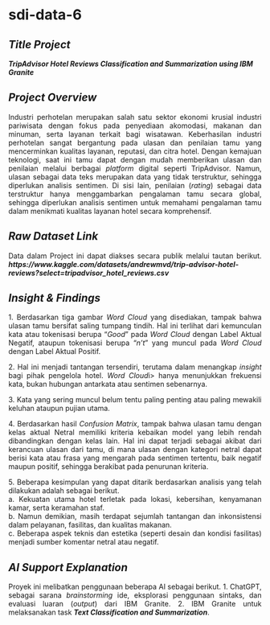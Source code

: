 # sdi-data-6
## ***Title Project***
***TripAdvisor Hotel Reviews Classification and Summarization using IBM Granite***
## ***Project Overview***

<p align="justify">
   Industri perhotelan merupakan salah satu sektor ekonomi krusial industri pariwisata dengan fokus pada penyediaan akomodasi, makanan dan minuman, serta layanan terkait bagi wisatawan. Keberhasilan industri perhotelan sangat bergantung pada ulasan dan penilaian tamu yang mencerminkan kualitas layanan, reputasi, dan citra hotel. Dengan kemajuan teknologi, saat ini tamu dapat dengan mudah memberikan ulasan dan penilaian melalui berbagai <i>platform</i> digital seperti TripAdvisor. Namun, ulasan sebagai data teks merupakan data yang tidak terstruktur, sehingga diperlukan analisis sentimen. Di sisi lain, penilaian (<i>rating</i>) sebagai data terstruktur hanya menggambarkan pengalaman tamu secara global, sehingga diperlukan analisis sentimen untuk memahami pengalaman tamu dalam menikmati kualitas layanan hotel secara komprehensif.
   </p>

## ***Raw Dataset Link***
<p align="justify">
Data dalam Project ini dapat diakses secara publik melalui tautan berikut.
<b><i>https://www.kaggle.com/datasets/andrewmvd/trip-advisor-hotel-reviews?select=tripadvisor_hotel_reviews.csv</i></b>
   <p>

## ***Insight & Findings***
<p align="justify">
1. Berdasarkan tiga gambar <i>Word Cloud</i> yang disediakan, tampak bahwa ulasan tamu bersifat saling tumpang tindih. Hal ini terlihat dari kemunculan kata atau tokenisasi berupa “<i>Good</i>” pada <i>Word Cloud</i> dengan Label Aktual Negatif, ataupun tokenisasi berupa “<i>n’t</i>” yang muncul pada <i>Word Cloud</i> dengan Label Aktual Positif. 
<p>

<p align="justify">   
2. Hal ini menjadi tantangan tersendiri, terutama dalam menangkap <i>insight</i> bagi pihak pengelola hotel. <i>Word Cloud</i>i> hanya menunjukkan frekuensi kata, bukan hubungan antarkata atau sentimen sebenarnya.
<p>

<p align="justify">
3. Kata yang sering muncul belum tentu paling penting atau paling mewakili keluhan ataupun pujian utama.
<p>

<p align="justify">
4. Berdasarkan hasil <i>Confusion Matrix</i>, tampak bahwa ulasan tamu dengan kelas aktual Netral memiliki kriteria kebaikan model yang lebih rendah dibandingkan dengan kelas lain. Hal ini dapat terjadi sebagai akibat dari kerancuan ulasan dari tamu, di mana ulasan dengan kategori netral dapat berisi kata atau frasa yang mengarah pada sentimen tertentu, baik negatif maupun positif, sehingga berakibat pada penurunan kriteria.
<p>

<p align="justify">
5. Beberapa kesimpulan yang dapat ditarik berdasarkan analisis yang telah dilakukan adalah sebagai berikut.<br>
   a. Kekuatan utama hotel terletak pada lokasi, kebersihan, kenyamanan kamar, serta keramahan staf.<br>
   b. Namun demikian, masih terdapat sejumlah tantangan dan inkonsistensi dalam pelayanan, fasilitas, dan kualitas makanan.<br>
   c. Beberapa aspek teknis dan estetika (seperti desain dan kondisi fasilitas) menjadi sumber komentar netral atau negatif.<br>
<p>

## ***AI Support Explanation***
<p align="justify">
Proyek ini melibatkan penggunaan beberapa AI sebagai berikut. 
1. ChatGPT, sebagai sarana <i>brainstorming</i> ide, eksplorasi penggunaan sintaks, dan evaluasi luaran (<i>output</i>) dari IBM Granite.
2. IBM Granite untuk melaksanakan task <b><i>Text Classification and Summarization</i></b>.
<p>
